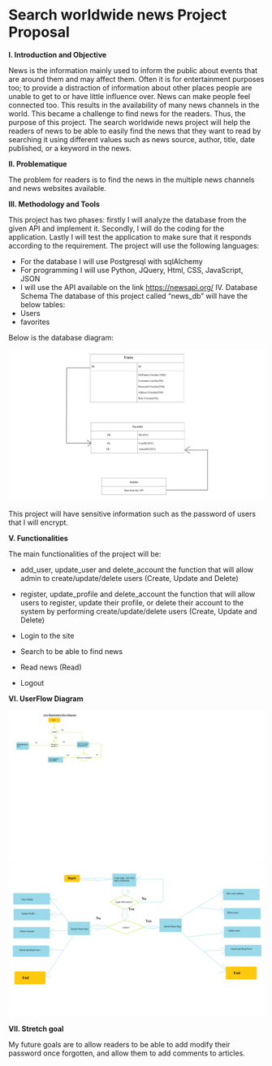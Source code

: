 <h1>Search worldwide news Project Proposal</h1>

<B>I.	Introduction and Objective</B>

News is the information mainly used to inform the public about events that are around them and may affect them. Often it is for entertainment purposes too; to provide a distraction of information about other places people are unable to get to or have little influence over. News can make people feel connected too. This results in the availability of many news channels in the world. This became a challenge to find news for the readers. Thus, the purpose of this project. 
The search worldwide news project will help the readers of news to be able to easily find the news that they want to read by searching it using different values such as news source, author, title, date published, or a keyword in the news. 

<B>II.	Problematique</B>

The problem for readers is to find the news in the multiple news channels and news websites available. 

<B>III.	Methodology and Tools</B>

This project has two phases: firstly I will analyze the database from the given API and implement it. Secondly, I will do the coding for the application. Lastly I will test the application to make sure that it responds according to the requirement.
The project will use the following languages:
-	For the database I will use Postgresql with sqlAlchemy
-	For programming I will use Python, JQuery, Html, CSS, JavaScript, JSON
-	I will use the API available on the link  https://newsapi.org/ 
IV.	Database Schema
The database of this project called “news_db” will have the below tables:
-	Users
-	favorites

Below is the database diagram:

 <img src= 'News_Letters.png'/>

This project will have sensitive information such as the password of users that I will encrypt.

<b>V.	Functionalities</b>

The main functionalities of the project will be:
-	add_user, update_user and delete_account the function that will allow admin to create/update/delete users (Create, Update and Delete)
-	register, update_profile and delete_account the function that will allow users to register, update their profile, or delete their account to the system by performing create/update/delete users (Create, Update and Delete)

-	Login to the site
-	Search to be able to find news 
-	Read news (Read)
-	Logout 

<b>VI.	UserFlow Diagram</b>
 
 <img src= 'user_flow.png'/>
 <br>

 <img src= 'task_flow.png'/>

<b>VII. Stretch goal</b>

My future goals are to allow readers to be able to add modify their password once forgotten, and allow them to add comments to articles.
